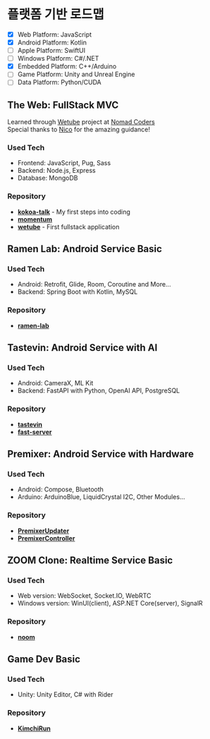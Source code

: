 # 플랫폼 기반 로드맵

- [x] Web Platform: JavaScript
- [x] Android Platform: Kotlin
- [ ] Apple Platform: SwiftUI
- [ ] Windows Platform: C#/.NET
- [x] Embedded Platform: C++/Arduino
- [ ] Game Platform: Unity and Unreal Engine
- [ ] Data Platform: Python/CUDA

## The Web: FullStack MVC

Learned through [Wetube](https://github.com/YuruCoder/wetube) project at [Nomad Coders](https://nomadcoders.co/wetube)  
Special thanks to [Nico](https://github.com/serranoarevalo) for the amazing guidance!

### Used Tech

- Frontend: JavaScript, Pug, Sass
- Backend: Node.js, Express
- Database: MongoDB

### Repository

- [**kokoa-talk**](https://github.com/YuruCoder/kokoa-talk) - My first steps into coding
- [**momentum**](https://github.com/YuruCoder/momentum)
- [**wetube**](https://github.com/YuruCoder/wetube) - First fullstack application

## Ramen Lab: Android Service Basic

### Used Tech

- Android: Retrofit, Glide, Room, Coroutine and More...
- Backend: Spring Boot with Kotlin, MySQL

### Repository

- [**ramen-lab**](https://github.com/YuruCoder/ramen-lab)

## Tastevin: Android Service with AI

### Used Tech

- Android: CameraX, ML Kit
- Backend: FastAPI with Python, OpenAI API, PostgreSQL

### Repository

- [**tastevin**](https://github.com/YuruCoder/tastevin)
- [**fast-server**](https://github.com/YuruCoder/fast-server)

## Premixer: Android Service with Hardware

### Used Tech

- Android: Compose, Bluetooth
- Arduino: ArduinoBlue, LiquidCrystal I2C, Other Modules...

### Repository

- [**PremixerUpdater**](https://github.com/YuruCoder/PremixerUpdater)
- [**PremixerController**](https://github.com/YuruCoder/PremixerController)

## ZOOM Clone: Realtime Service Basic

### Used Tech

- Web version: WebSocket, Socket.IO, WebRTC
- Windows version: WinUI(client), ASP.NET Core(server), SignalR

### Repository

- [**noom**](https://github.com/yurucoder/noom)

## Game Dev Basic

### Used Tech

- Unity: Unity Editor, C# with Rider

### Repository

- [**KimchiRun**](https://github.com/yurucoder/KimchiRun)
